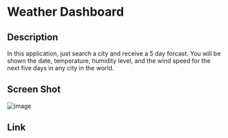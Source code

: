 # Weather Dashboard

## Description
In this application, just search a city and receive a 5 day forcast. You will be shown the date, temperature, humidity level, and the wind speed for the next five days in any city in the world.

## Screen Shot
![image](https://github.com/jfujan/Weather-Dashboard/assets/131504994/bcbcf392-2826-469e-9442-f187366d7558)

## Link
